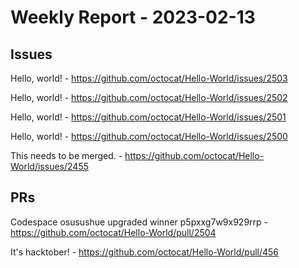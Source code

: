 # Weekly Report - 2023-02-13

## Issues

Hello, world! - https://github.com/octocat/Hello-World/issues/2503

Hello, world! - https://github.com/octocat/Hello-World/issues/2502

Hello, world! - https://github.com/octocat/Hello-World/issues/2501

Hello, world! - https://github.com/octocat/Hello-World/issues/2500

This needs to be merged. - https://github.com/octocat/Hello-World/issues/2455



## PRs

Codespace osusushue upgraded winner p5pxxg7w9x929rrp - https://github.com/octocat/Hello-World/pull/2504

It's hacktober! - https://github.com/octocat/Hello-World/pull/456


